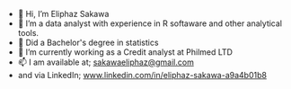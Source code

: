 - 👋 Hi, I’m Eliphaz Sakawa
- 👀 I’m a data analyst with experience in R softaware and other analytical tools.
- 🌱 Did a Bachelor's degree in statistics
- 💞️ I’m currently working as a Credit analyst at Philmed LTD
- 📫 I am available at; sakawaeliphaz@gmail.com
- and via LinkedIn; www.linkedin.com/in/eliphaz-sakawa-a9a4b01b8

<!---
sakawa2000/sakawa2000 is a ✨ special ✨ repository because its `README.md` (this file) appears on your GitHub profile.
You can click the Preview link to take a look at your changes.
--->
